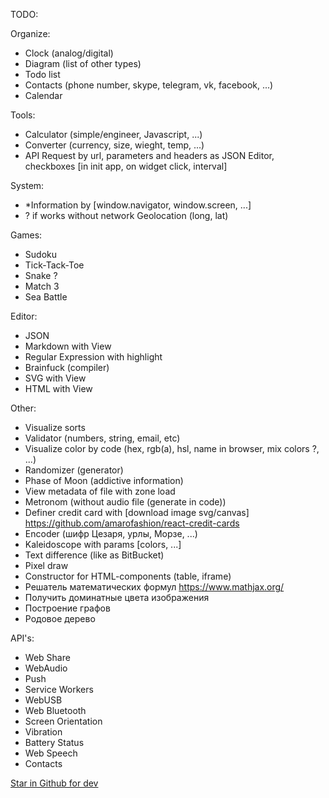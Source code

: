 TODO:

Organize:
- Clock (analog/digital)
- Diagram (list of other types)
- Todo list
- Contacts (phone number, skype, telegram, vk, facebook, ...)
- Calendar

Tools:
- Calculator (simple/engineer, Javascript, ...)
- Converter (currency, size, wieght, temp, ...)
- API Request by url, parameters and headers as JSON Editor, checkboxes [in init app, on widget click, interval]

System:
- *Information by [window.navigator, window.screen, ...]
- ? if works without network Geolocation (long, lat)

Games:
- Sudoku
- Tick-Tack-Toe
- Snake ?
- Match 3
- Sea Battle

Editor:
- JSON
- Markdown with View
- Regular Expression with highlight
- Brainfuck (compiler)
- SVG with View
- HTML with View

Other:
- Visualize sorts
- Validator (numbers, string, email, etc)
- Visualize color by code (hex, rgb(a), hsl, name in browser, mix colors ?, ...)
- Randomizer (generator)
- Phase of Moon (addictive information)
- View metadata of file with zone load
- Metronom (without audio file (generate in code))
- Definer credit card with [download image svg/canvas] https://github.com/amarofashion/react-credit-cards
- Encoder (шифр Цезаря, урлы, Морзе, ...)
- Kaleidoscope with params [colors, ...]
- Text difference (like as BitBucket)
- Pixel draw
- Constructor for HTML-components (table, iframe)
- Решатель математических формул https://www.mathjax.org/
- Получить доминатные цвета изображения
- Построение графов
- Родовое дерево

API's:
- Web Share
- WebAudio
- Push
- Service Workers
- WebUSB
- Web Bluetooth
- Screen Orientation
- Vibration
- Battery Status
- Web Speech
- Contacts

[Star in Github for dev](https://evergreen.segment.com/components/corner-dialog/)
